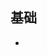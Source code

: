 ## 基础

- <script setup>写法会自动将所有顶级变量暴露给template使用
- 会重写图片路径
- public 目录 可以放静态资源 打包的时候 会被直接复制过去 开发的时候 可以直接使用 / 访问
- alias 配置路径别名
- 使用样式预处理器 只需要安装 less 或 sass 即可
- 样式自动加前缀 安装 autoprefixer
- 支持ts 安装 `cnpm install typescript @babel/core @babel/preset-env  @babel/preset-typescript -D` 